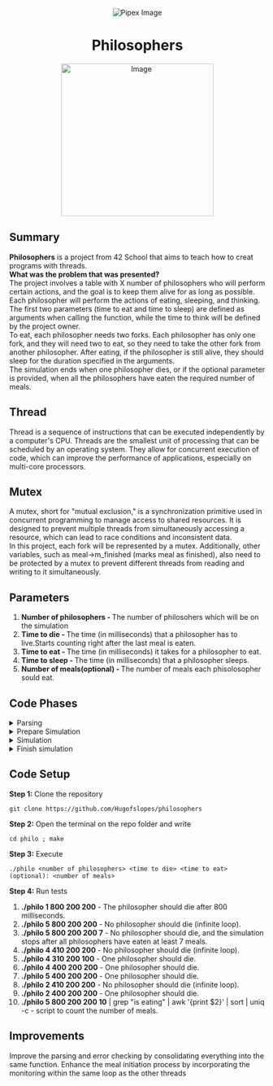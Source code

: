 <html>
    <p align="center">
        <img src="https://www.42porto.com/wp-content/uploads/2024/08/42-Porto-Horizontal.png" alt="Pipex Image" />
    </p>
    <h1 align="center">Philosophers</h1>
    <p align="center">
        <img src="https://github.com/user-attachments/assets/4363c36a-9ff3-4e40-b9b5-ea31b6db625b" width="300" alt="Image" />
    </p>
</html>

## Summary
<html>
    <p>
        <b>Philosophers</b> is a project from 42 School that aims to teach how to creat programs with threads.<br>
		<b>What was the problem that was presented?</b><br>
		The project involves a table with X number of philosophers who will perform certain actions, and the goal is to keep them alive for as long as possible. Each philosopher will perform the actions of eating, sleeping, and thinking. The first two parameters (time to eat and time to sleep) are defined as arguments when calling the function, while the time to think will be defined by the project owner.<br>
		To eat, each philosopher needs two forks. Each philosopher has only one fork, and they will need two to eat, so they need to take the other fork from another philosopher. After eating, if the philosopher is still alive, they should sleep for the duration specified in the arguments.<br>
		The simulation ends when one philosopher dies, or if the optional parameter <number of meals> is provided, when all the philosophers have eaten the required number of meals.
	</p>
</html>

## Thread
<html>
    <p>Thread is a sequence of instructions that can be executed independently by a computer's CPU. Threads are the smallest unit of processing that can be scheduled by an operating system. They allow for concurrent execution of code, which can improve the performance of applications, especially on multi-core processors.
	</p>
</html>

## Mutex
<html>
    <p>A mutex, short for "mutual exclusion," is a synchronization primitive used in concurrent programming to manage access to shared resources. It is designed to prevent multiple threads from simultaneously accessing a resource, which can lead to race conditions and inconsistent data.<br>
	In this project, each fork will be represented by a mutex. Additionally, other variables, such as meal->m_finished (marks meal as finished), also need to be protected by a mutex to prevent different threads from reading and writing to it simultaneously.
	</p>
</html>

## Parameters
<html>
    <ol>
        <li><b>Number of philosophers - </b>The number of philosohers which will be on the simulation</li>
		<li><b>Time to die - </b>The time (in milliseconds) that a philosopher has to live.Starts counting right after the last meal is eaten.</li>
		<li><b>Time to eat - </b>The time (in milliseconds) it takes for a philosopher to eat.</li>
		<li><b>Time to sleep - </b>The time (in milliseconds) that a philosopher sleeps.</li>
		<li><b>Number of meals(optional) - </b>The number of meals each phisolosopher sould eat.</li>
	 </ol>
</html>

## Code Phases

<html>
<details>
    <summary>Parsing</summary>
    <ol>
		<li> Check if the number of parameters is correct. The program should have 4 or 5 parameters depending on whether the number of meals is included.</li>
		<li> Implement the <b>atol( )</b>(string to long integer) function for each of the parameters, ensuring that the input consists only of numbers and that they are positive. This is important because there cannot be negative values for philosophers, meals, or time. We are using atol because we will be working with milliseconds, and the time values may exceed the range of a standard integer. This approach allows us to compare these values without needing to perform type casting.</li>
	</ol>
</details>
</html>

<html>
<details>
    <summary>Prepare Simulation</summary>
    <ol>
		<li>In the case of a single philosopher, the simulation will start, but since the philosopher has only one fork, they will die once the time to die has elapsed. For this we call <b>one_philo( )</b>.</li>
		<li>In the case of multiple philosophers, we call <b>init_philo( )</b> to allocate memory for the arrays we use: the array of mutex forks, the array of other mutexes (defined by the enum), and the array for philosophers. After that, we initialize each philosopher, providing them with all the variables they will need to access during the simulation. To avoid <b>data races</b> (which occur when multiple threads access the same memory location concurrently), we assign each philosopher their own time to sleep, time to die, and other relevant variables. The only variable they will need to check from the main structure is whether the simulation has finished. In this loop, we will assign the forks that each philosopher will use. Each philosopher's right fork will be the one matching their ID number, while the left fork will be their ID plus one, except for the last philosopher, who will have the left fork as the first philosopher's fork. This arrangement is designed to prevent <b>deadlock</b> (a situation where two or more processes are unable to proceed because each is waiting for the other to release a resource).
		</li>
		<li><b>init_threads( )</b> - We call this function to initialize each thread (which represents one philosopher), to initialize the mutex array, and to initialize the supervisor/monitoring thread (which will be responsible for checking if any philosopher has died and if the required number of meals has already been accomplished). The <b>pthread_mutex_init( )</b> function receives the address of a mutex, just as pthread_create( )</b> receives the address of the thread, the function to be executed, and the structure for each philosopher.
		</li>
		<li> After all threads are created we call <b>init_eat_time( )</b> to give each philosopher the starting simulation time.
	</ol>
</details>
</html>

<html>
<details>
    <summary>Simulation</summary>
	<b>Action</b><br>
    <ol>
		<li>Wait for all threads to be created, then continue when <b>philo->ph->ready == philo->ph->nbr_ph</b></li>
		<li>Wait for monitoring to be created, then continue when <b>philo->ph->ready_to_go = 1</b> </li>
		<li>To avoid issues with the forks, the first meal was 'forced': the odd-numbered philosophers took the forks and started eating, even philosophers started thinking while they were waiting for the forks.</li>
		<li>After the first meal, we entered a loop where the philosophers eat, sleep, and think until one of the end conditions is reached. Always being careful with race conditions, using mutexes to prevent them..</li>
	</ol>
	<b>Monitoring</b><br>
    <ol>
		<li>Wait for all threads to be created</li>
		<li>Check if the time to die is greater than the current time minus the time of the last meal.</li>
		<li>In the case where the number of philosophers is greater than 0, check if all the philosophers have eaten the minimum number of meals using the function <b>check_all_ate( )</b></li> 
	</ol>
</details>
</html>

<html>
<details>
    <summary>Finish simulation</summary>
    <ol>
		<li>Call <b>manage_threads( )</b> to join all threads</li>
		<li>Call <b>destroy( )</b> to free the allocated memory for the arrays and destroy all the mutexes.
</details>
</html>

## Code Setup
<html>
    <p>    
    <b>Step 1:</b> Clone the repository
    </p>
</html>
 
    git clone https://github.com/Hugofslopes/philosophers

<html>
    <p>
    <b>Step 2:</b> Open the terminal on the repo folder and write
    </p>
</html>

    cd philo ; make

<html>
    <p>
    <b>Step 3:</b> Execute
    </p>
</html>

    ./philo <number of philosophers> <time to die> <time to eat> (optional): <number of meals>

<html>
    <p>
    <b>Step 4:</b> Run tests<br>
	</p>
</html>

<html>
    <ol>
		<li><b>./philo 1 800 200 200</b> - The philosopher should die after 800 milliseconds.</li>
		<li><b>./philo 5 800 200 200</b> - No philosopher should die (infinite loop).</li>
		<li><b>./philo 5 800 200 200 7</b> - No philosopher should die, and the simulation stops after all philosophers have eaten at least 7 meals.</li>
		<li><b>./philo 4 410 200 200</b> - No philosopher should die (infinite loop).</li>
		<li><b>./philo 4 310 200 100</b> - One philosopher should die.</li>
		<li><b>./philo 4 400 200 200</b> - One philosopher should die.</li>
		<li><b>./philo 5 400 200 200</b> - One philosopher should die.</li>
		<li><b>./philo 2 410 200 200</b> - No philosopher should die (infinite loop).</li>
		<li><b>./philo 2 400 200 200</b> - One philosopher should die.</li>
		<li><b>./philo 5 800 200 200 10</b> | grep "is eating" | awk '{print $2}' | sort | uniq -c - script to count the number of meals.</li>
	</ol>
</html>

## Improvements
<html>
    <p>
    Improve the parsing and error checking by consolidating everything into the same function. Enhance the meal initiation process by incorporating the monitoring within the same loop as the other threads
	</p>
</html>